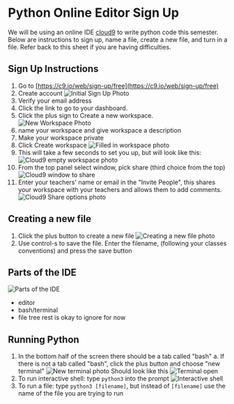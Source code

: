 # Python Online Editor Sign Up
We will be using an online IDE [cloud9](https://c9.io) to write python code this semester.  Below are instructions to sign up, name a file, create a new file, and turn in a file. Refer back to this sheet if you are having difficulties. ## Sign Up Instructions
1. Go to [https://c9.io/web/sign-up/free](https://c9.io/web/sign-up/free)
2. Create account
![Initial Sign Up Photo]()
3. Verify your email address
4. Click the link to go to your dashboard. 
5. Click the plus sign to Create a new workspace. 
![New Workspace Photo]()
6. name your workspace and give workspace a description
7. Make your workspace private
8. Click Create workspace 
![Filled in workspace photo]()
9. This will take a few seconds to set you up, but will look like this: 
![Cloud9 empty workspace photo]()
10. From the top panel select window, pick share (third choice from the top)
![Cloud9 window to share]()
11. Enter your teachers' name or email in the "Invite People", this shares your workspace with your teachers and allows them to add comments. 
![Cloud9 Share options photo]()

## Creating a new file
1. Click the plus button to create a new file 
![Creating a new file photo]()
2. Use control-s to save the file. Enter the filename, (following your classes conventions) and press the save button

## Parts of the IDE
![Parts of the IDE]()
* editor
* bash/terminal
* file tree
rest is okay to ignore for now

## Running Python 
1. In the bottom half of the screen there should be a tab called "bash"
	a. If there is not a tab called "bash", click the plus button and choose "new terminal"
	![New terminal photo]()
Should look like this
![Terminal open]()
2. To run interactive shell: type `python3` into the prompt
![Interactive shell]() 
3. To run a file: type `python3 [filename]`, but instead of `[filename]` use the name of the file you are trying to run